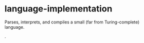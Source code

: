 # language-implementation
Parses, interprets, and compiles a small (far from Turing-complete) language.

.